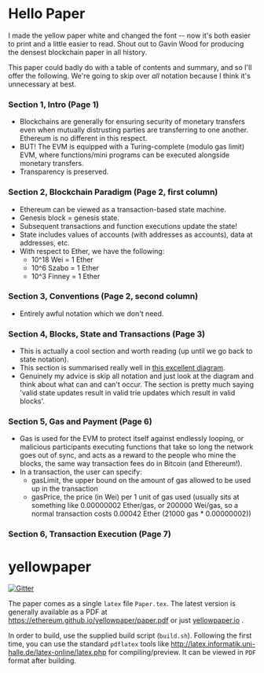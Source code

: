 # Hello Paper

I made the yellow paper white and changed the font -- now it's both easier to print and
a little easier to read. Shout out to Gavin Wood for producing the densest blockchain
paper in all history.


This paper could badly do with a table of contents and summary, and so I'll offer the following.
We're going to skip over _all_ notation because I think it's unnecessary at best.

### Section 1, Intro (Page 1)

- Blockchains are generally for ensuring security of monetary transfers even when mutually
distrusting parties are transferring to one another. Ethereum is no different in this respect.
- BUT! The EVM is equipped with a Turing-complete (modulo gas limit) EVM, where functions/mini
programs can be executed alongside monetary transfers.
- Transparency is preserved.

### Section 2, Blockchain Paradigm (Page 2, first column)

- Ethereum can be viewed as a transaction-based state machine.
- Genesis block = genesis state.
- Subsequent transactions and function executions update the state!
- State includes values of accounts (with addresses as accounts), data at addresses, etc.
- With respect to Ether, we have the following:
    - 10^18 Wei = 1 Ether
    - 10^6 Szabo = 1 Ether
    - 10^3 Finney = 1 Ether

### Section 3, Conventions (Page 2, second column)

- Entirely awful notation which we don't need.

### Section 4, Blocks, State and Transactions (Page 3)

- This is actually a cool section and worth reading (up until we go back to
  state notation).
- This section is summarised really well in [this excellent diagram](https://i.stack.imgur.com/afWDt.jpg).
- Genuinely my advice is skip all notation and just look at the diagram and
  think about what can and can't occur. The section is pretty much saying
  'valid state updates result in valid trie updates which result in valid
  blocks'.

### Section 5, Gas and Payment (Page 6)

- Gas is used for the EVM to protect itself against endlessly looping, or malicious
participants executing functions that take so long the network goes out of sync, and
acts as a reward to the people who mine the blocks, the same way transaction fees do
in Bitcoin (and Ethereum!).
- In a transaction, the user can specify:
    - gasLimit, the upper bound on the amount of gas allowed to be used up in the transaction
    - gasPrice, the price (in Wei) per 1 unit of gas used (usually sits at something like 0.00000002 Ether/gas, or 200000 Wei/gas, so a normal transaction costs 0.00042 Ether (21000 gas * 0.00000002))


### Section 6, Transaction Execution (Page 7)




# yellowpaper

[![Gitter](https://badges.gitter.im/ethereum/yellowpaper.svg)](https://gitter.im/ethereum/yellowpaper?utm_source=badge&utm_medium=badge&utm_campaign=pr-badge&utm_content=badge)

The paper comes as a single ``latex`` file ``Paper.tex``. The latest version is
generally available as a PDF at
https://ethereum.github.io/yellowpaper/paper.pdf or just
[yellowpaper.io](http://yellowpaper.io/) .

In order to build, use the supplied build script (``build.sh``). Following the
first time, you can use the standard `pdflatex` tools like
http://latex.informatik.uni-halle.de/latex-online/latex.php for
compiling/preview. It can be viewed in ``PDF`` format after building.
